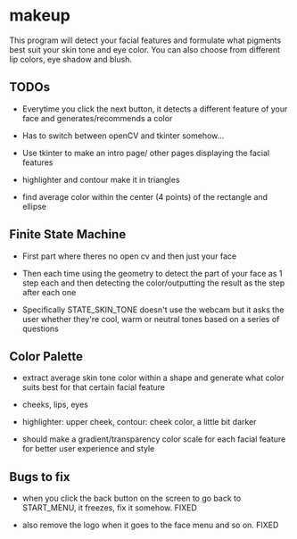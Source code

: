 # makeup

This program will detect your facial features and formulate what pigments best
suit your skin tone and eye color. You can also choose from different lip colors, 
eye shadow and blush.

## TODOs

- Everytime you click the next button, it detects a different feature of your 
face and generates/recommends a color

- Has to switch between openCV and tkinter somehow...

- Use tkinter to make an intro page/ other pages displaying the facial features
- highlighter and contour make it in triangles

- find average color within the center (4 points) of the rectangle and ellipse

## Finite State Machine

- First part where theres no open cv and then just your face

- Then each time using the geometry to detect the part of your face as 1 step 
each and then detecting the color/outputting the result as the step after each 
one

- Specifically STATE_SKIN_TONE doesn't use the webcam but it asks the user 
whether they're cool, warm or neutral tones based on a series of questions

## Color Palette

- extract average skin tone color within a shape and generate what color suits 
best for that certain facial feature

- cheeks, lips, eyes

- highlighter: upper cheek, contour: cheek color, a little bit darker

- should make a gradient/transparency color scale for each facial feature for 
better user experience and style

## Bugs to fix 

- when you click the back button on the screen to go back to START_MENU, it 
freezes, fix it somehow. FIXED

- also remove the logo when it goes to the face menu and so on. FIXED
